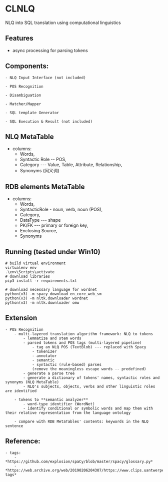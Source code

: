 # CLNLQ
NLQ into SQL translation using computational linguistics


## Features
- async processing for parsing tokens


## Components:
    - NLQ Input Interface (not included)

    - POS Recognition
    
    - Disambiguation
    
    - Matcher/Mapper

    - SQL template Generator

    - SQL Execution & Result (not included)

## NLQ MetaTable
- columns:
    - Words, 
    - Syntactic Role -- POS, 
    - Category --- Value, Table, Attribute, Relationship, 
    - Synonyms (同义词)

## RDB elements MetaTable
- columns:
    - Words, 
    - SyntacticRole - noun, verb, noun (POS), 
    - Category, 
    - DataType --- shape
    - PK/FK --- primary or foreign key, 
    - Enclosing Source, 
    - Synonyms


## Running (tested under Win10)

```
# build virtual environment 
virtualenv env
.\env\Scripts\activate
# download libraries
pip3 install -r requirements.txt

# download necessary language for wordnet
python(v3) -m spacy download en_core_web_sm
python(v3) -m nltk.downloader wordnet
python(v3) -m nltk.downloader omw
```


## Extension

    - POS Recognition
        - multi-layered translation algorithm framework: NLQ to tokens
            - lemmatize and stem words
            - parsed tokens and POS tags (multi-layered pipeline) 
                - tag an NLQ POS (TextBlob) --- replaced with Spacy
                - tokenizer
                - annotator
                - semantic
                - syntactic (rule-based) parses
                (remove the meaningless escape words -- predefined)
            - generate a parse tree
            - generate a dictionary of tokens' names, syntactic roles and synonyms (NLQ MetaTable)
            - NLQ's subjects, objects, verbs and other linguistic roles are identified

        - tokens to **semantic analyzer**
            - word-type identifier (WordNet)
            - identify conditional or symbolic words and map them with their relative representation from the language ontology

        - compare with RDB MetaTables' contents: keywords in the NLQ sentence

## Reference:

    - tags:
        - *https://github.com/explosion/spaCy/blob/master/spacy/glossary.py*
        - *https://web.archive.org/web/20190206204307/https://www.clips.uantwerpen.be/pages/mbsp-tags*